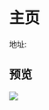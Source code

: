 # 主页

地址: [](https://www.carmendei.cn/)

## 预览

![](https://cdn.carmendei.cn/myblog/resource/img/blog-cover.png)
